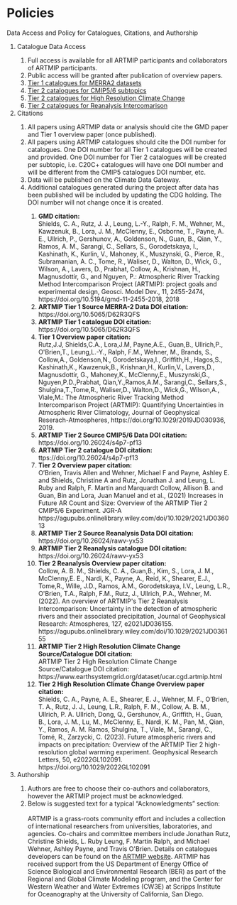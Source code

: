 # Policies
Data Access and Policy for Catalogues, Citations, and Authorship

<ol type="1">
  <li>Catalogue Data Access</li>
  <ol>
    <li>Full access is available for all ARTMIP participants and collaborators of ARTMIP participants.</li>
    <li>Public access will be granted after publication of overview papers.</li>
    <li><a href="https://www.earthsystemgrid.org/dataset/ucar.cgd.artmip.html">Tier 1 catalogues for MERRA2 datasets</a></li>
    <li><a href="https://www.earthsystemgrid.org/dataset/ucar.cgd.artmip.html">Tier 2 catalogues for CMIP5/6 subtopics</a></li>
    <li><a href="https://www.earthsystemgrid.org/dataset/ucar.cgd.artmip.html">Tier 2 catalogues for High Resolution Climate Change</a></li>
    <li><a href="https://www.earthsystemgrid.org/dataset/ucar.cgd.artmip.html">Tier 2 catalogues for Reanalysis Intercomarison</a></li>
  </ol>
  <li>Citations</li>
  <ol>
    <li>All papers using ARTMIP data or analysis should cite the GMD paper and Tier 1 overview paper (once published).</li>
    <li>All papers using ARTMIP catalogues should cite the DOI number for catalogues. One DOI number for all Tier 1 catalogues will be created and provided. One DOI number for Tier 2 catalogues will be created per subtopic, i.e. C20C+ catalogues will have one DOI number and will be different from the CMIP5 catalogues DOI number, etc.</li>
    <li>Data will be published on the Climate Data Gateway.</li>
    <li>Additional catalogues generated during the project after data has been published will be included by updating the CDG holding. The DOI number will not change once it is created.</li>
    <ol>
      <li><b>GMD citation:</b><br>Shields, C. A., Rutz, J. J., Leung, L.-Y., Ralph, F. M., Wehner, M., Kawzenuk, B., Lora, J. M., McClenny, E., Osborne, T., Payne, A. E., Ullrich, P., Gershunov, A., Goldenson, N., Guan, B., Qian, Y., Ramos, A. M., Sarangi, C., Sellars, S., Gorodetskaya, I., Kashinath, K., Kurlin, V., Mahoney, K., Muszynski, G., Pierce, R., Subramanian, A. C., Tome, R., Waliser, D., Walton, D., Wick, G., Wilson, A., Lavers, D., Prabhat, Collow, A., Krishnan, H., Magnusdottir, G., and Nguyen, P.: Atmospheric River Tracking Method Intercomparison Project (ARTMIP): project goals and experimental design, Geosci. Model Dev., 11, 2455-2474, https://doi.org/10.5194/gmd-11-2455-2018, 2018</li>
      <li><b>ARTMIP Tier 1 Source MERRA-2 Data DOI citation:</b><br>https://doi.org/10.5065/D62R3QFS</li>
      <li><b>ARTMIP Tier 1 catalogue DOI citation:</b><br>https://doi.org/10.5065/D62R3QFS</li>
      <li><b>Tier 1 Overview paper citation:</b><br>Rutz,J.J, Shields,C.A., Lora,J.M, Payne,A.E., Guan,B., Ullrich,P., O'Brien,T., Leung,L.-Y., Ralph, F.M., Wehner, M., Brands, S., Collow,A., Goldenson,N., Gorodetskaya,I., Griffith,H., Hagos,S., Kashinath,K., Kawzenuk,B., Krishnan,H., Kurlin,V., Lavers,D., Magnusdottir, G., Mahoney,K., McClenny,E., Muszynski,G., Nguyen,P.D.,Prabhat, Qian,Y.,Ramos,A.M., Sarangi,C., Sellars,S., Shulgina,T.,Tome,R., Waliser,D., Walton,D., Wick,G., Wilson,A., Viale,M.: The Atmospheric River Tracking Method Intercomparison Project (ARTMIP): Quantifying Uncertainties in Atmospheric River Climatology, Journal of Geophysical Reserach-Atmospheres, https://doi.org/10.1029/2019JD030936, 2019.</li>
      <li><b>ARTMIP Tier 2 Source CMIP5/6 Data DOI citation:</b><br>https://doi.org/10.26024/s4p7-pf13</li>
      <li><b>ARTMIP Tier 2 catalogue DOI citation:</b><br>ttps://doi.org/10.26024/s4p7-pf13</li>
      <li><b>Tier 2 Overview paper citation:</b><br>O’Brien, Travis Allen and Wehner, Michael F and Payne, Ashley E. and Shields, Christine A and Rutz, Jonathan J. and Leung, L. Ruby and Ralph, F. Martin and Marquardt Collow, Allison B. and Guan, Bin and Lora, Juan Manuel and et al., (2021) Increases in Future AR Count and Size: Overview of the ARTMIP Tier 2 CMIP5/6 Experiment. JGR-A https://agupubs.onlinelibrary.wiley.com/doi/10.1029/2021JD036013</li>
      <li><b>ARTMIP Tier 2 Source Reanalysis Data DOI citation:</b><br>https://doi.org/10.26024/rawv-yx53</li>
      <li><b>ARTMIP Tier 2 Reanalysis catalogue DOI citation:</b><br>https://doi.org/10.26024/rawv-yx53</li>
      <li><b>Tier 2 Reanalysis Overview paper citation:</b><br>Collow, A. B. M., Shields, C. A., Guan,B., Kim, S., Lora, J. M., McClenny,E. E., Nardi, K., Payne, A., Reid, K., Shearer, E.J., Tome,R., Wille, J.D., Ramos, A.M., Gorodetskaya, I.V., Leung, L.R., O'Brien, T.A., Ralph, F.M., Rutz, J., Ullrich, P.A., Wehner, M. (2022). An overview of ARTMIP's Tier 2 Reanalysis Intercomparison: Uncertainty in the detection of atmospheric rivers and their associated precipitation, Journal of Geophysical Research: Atmospheres, 127, e2021JD036155. https://agupubs.onlinelibrary.wiley.com/doi/10.1029/2021JD036155</li>
      <li><b>ARTMIP Tier 2 High Resolution Climate Change Source/Catalogue DOI citation:</b><br>ARTMIP Tier 2 High Resolution Climate Change Source/Catalogue DOI citation: https://www.earthsystemgrid.org/dataset/ucar.cgd.artmip.html</li>
      <li><b>Tier 2 High Resolution Climate Change Overview paper citation:</b><br>Shields, C. A., Payne, A. E., Shearer, E. J., Wehner, M. F., O’Brien, T. A., Rutz, J. J., Leung, L.R., Ralph, F. M.,  Collow, A. B. M.,  Ullrich, P. A. Ullrich,  Dong, Q.,  Gershunov, A.,  Griffith, H.,  Guan, B.,  Lora, J. M., Lu, M.,  McClenny, E.,  Nardi, K. M.,  Pan, M.,  Qian, Y.,  Ramos, A. M. Ramos,  Shulgina, T.,  Viale, M.,  Sarangi, C., Tomé, R., Zarzycki, C. (2023). Future atmospheric rivers and impacts on precipitation: Overview of the ARTMIP Tier 2 high-resolution global warming experiment. Geophysical Research Letters, 50, e2022GL102091. https://doi.org/10.1029/2022GL102091</li>
    </ol>
  </ol>
  <li>Authorship</li>
  <ol>
    <li>Authors are free to choose their co-authors and collaborators, however the ARTMIP project must be acknowledged.</li>
    <li>Below is suggested text for a typical “Acknowledgments” section:<br><br>ARTMIP is a grass-roots community effort and includes a collection of international researchers from universities, laboratories, and agencies. Co-chairs and committee members include Jonathan Rutz, Christine Shields, L. Ruby Leung, F. Martin Ralph, and Michael Wehner, Ashley Payne, and Travis O'Brien. Details on catalogues developers can be found on the <a href="https://www.cgd.ucar.edu/projects/artmip">ARTMIP website</a>. ARTMIP has received support from the US Department of Energy Office of Science Biological and Environmental Research (BER) as part of the Regional and Global Climate Modeling program, and the Center for Western Weather and Water Extremes (CW3E) at Scripps Institute for Oceanography at the University of California, San Diego.</li>
  </ol>
</ol>
